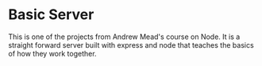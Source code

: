 # Basic Server

This is one of the projects from Andrew Mead's course on Node. It is a straight forward server built with express and node that teaches the basics of how they work together.